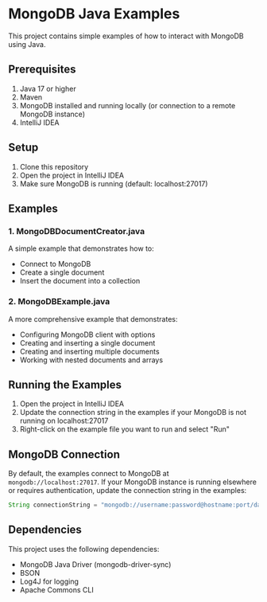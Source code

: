 # MongoDB Java Examples

This project contains simple examples of how to interact with MongoDB using Java.

## Prerequisites

1. Java 17 or higher
2. Maven
3. MongoDB installed and running locally (or connection to a remote MongoDB instance)
4. IntelliJ IDEA

## Setup

1. Clone this repository
2. Open the project in IntelliJ IDEA
3. Make sure MongoDB is running (default: localhost:27017)

## Examples

### 1. MongoDBDocumentCreator.java

A simple example that demonstrates how to:
- Connect to MongoDB
- Create a single document
- Insert the document into a collection

### 2. MongoDBExample.java

A more comprehensive example that demonstrates:
- Configuring MongoDB client with options
- Creating and inserting a single document
- Creating and inserting multiple documents
- Working with nested documents and arrays

## Running the Examples

1. Open the project in IntelliJ IDEA
2. Update the connection string in the examples if your MongoDB is not running on localhost:27017
3. Right-click on the example file you want to run and select "Run"

## MongoDB Connection

By default, the examples connect to MongoDB at `mongodb://localhost:27017`. If your MongoDB instance is running elsewhere or requires authentication, update the connection string in the examples:

```java
String connectionString = "mongodb://username:password@hostname:port/database?options";
```

## Dependencies

This project uses the following dependencies:
- MongoDB Java Driver (mongodb-driver-sync)
- BSON
- Log4J for logging
- Apache Commons CLI 